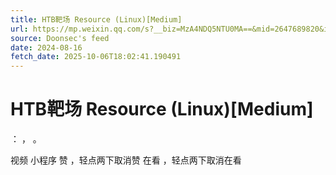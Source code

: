 ```yaml
---
title: HTB靶场 Resource (Linux)[Medium]
url: https://mp.weixin.qq.com/s?__biz=MzA4NDQ5NTU0MA==&mid=2647689820&idx=1&sn=03315df159fecf631f1640c21efc3af0
source: Doonsec's feed
date: 2024-08-16
fetch_date: 2025-10-06T18:02:41.190491
---
```


# HTB靶场 Resource (Linux)[Medium]

：
，
。

视频
小程序
赞
，轻点两下取消赞
在看
，轻点两下取消在看